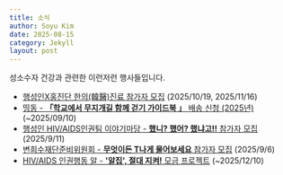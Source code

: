 ```yaml
---
title: 소식
author: Soyu Kim
date: 2025-08-15
category: Jekyll
layout: post
---
```


성소수자 건강과 관련한 이런저런 행사들입니다.

* [행성인X홍진단 한의(韓醫)진료 참가자 모집](https://lgbtpride.or.kr/xe/notice/1936433) (2025/10/19, 2025/11/16)
* [띵동 - **「학교에서 무지개길 함께 걷기 가이드북 」** 배송 신청 (2025년)](https://docs.google.com/forms/d/e/1FAIpQLSfeSYtZdyI4zsE5bxWzu0k88ztKnH04sVRrliWaX3hPK727ng/viewform) (~2025/09/10)
* [행성인 HIV/AIDS인권팀 이야기마당 - **했니? 했어? 했냐고!!** 참가자 모집](https://lgbtpride.or.kr/xe/notice/1936388) (2025/9/11)
* [변희수재단준비위원회 - **무엇이든 T나게 물어보세요** 참가자 모집](https://www.facebook.com/bhsf210227/posts/pfbid032sHxK8sgywfejgtmvHAJQFbKgnHEXcfdQHquDMYNFcr91eGWdYWVgFL5XDcAkFCRl) (2025/9/6)
* [HIV/AIDS 인권행동 알 - **'알집', 절대 지켜!** 모금 프로젝트](https://www.socialfunch.org/Keep_the_ALJIB) (~2025/12/10)
